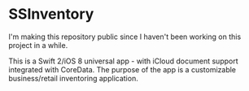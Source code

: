 # SSInventory

I'm making this repository public since I haven't been working on this project in a while. 

This is a Swift 2/iOS 8  universal app - with iCloud document support integrated with CoreData. The purpose of the app is a customizable business/retail inventoring application.
